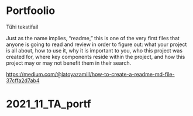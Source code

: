 # Portfoolio
Tühi tekstifail

Just as the name implies, “readme,” this is one of the very first files that anyone is going to read and review in order to figure out:
what your project is all about,
how to use it,
why it is important to you,
who this project was created for,
where key components reside within the project, and
how this project may or may not benefit them in their search.

https://medium.com/@latoyazamill/how-to-create-a-readme-md-file-37cffa2d7ab4
# 2021_11_TA_portf
